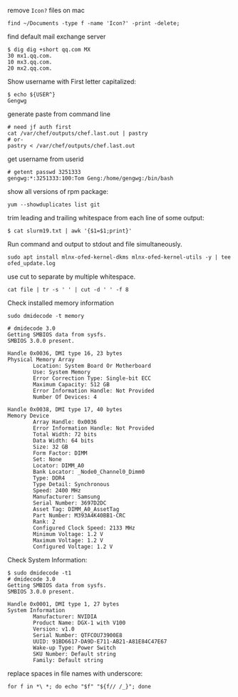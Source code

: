 remove `Icon?` files on mac

```
find ~/Documents -type f -name 'Icon?' -print -delete;
```

find default mail exchange server

```
$ dig dig +short qq.com MX
30 mx1.qq.com.
10 mx3.qq.com.
20 mx2.qq.com.
```

Show username with First letter capitalized:

```
$ echo ${USER^}
Gengwg
```

generate paste from command line

```
# need jf auth first
cat /var/chef/outputs/chef.last.out | pastry
# or-
pastry < /var/chef/outputs/chef.last.out
```

get username from userid

```
# getent passwd 3251333
gengwg:*:3251333:100:Tom Geng:/home/gengwg:/bin/bash
```

show all versions of rpm package:

```
yum --showduplicates list git
```

trim leading and trailing whitespace from each line of some output:

    $ cat slurm19.txt | awk '{$1=$1;print}'
    
Run command and output to stdout and file simultaneously.

```
sudo apt install mlnx-ofed-kernel-dkms mlnx-ofed-kernel-utils -y | tee ofed_update.log
```

use cut to separate by multiple whitespace.

```
cat file | tr -s ' ' | cut -d ' ' -f 8
```

Check installed memory information

```
sudo dmidecode -t memory

# dmidecode 3.0
Getting SMBIOS data from sysfs.
SMBIOS 3.0.0 present.

Handle 0x0036, DMI type 16, 23 bytes
Physical Memory Array
        Location: System Board Or Motherboard
        Use: System Memory
        Error Correction Type: Single-bit ECC
        Maximum Capacity: 512 GB
        Error Information Handle: Not Provided
        Number Of Devices: 4

Handle 0x0038, DMI type 17, 40 bytes
Memory Device
        Array Handle: 0x0036
        Error Information Handle: Not Provided
        Total Width: 72 bits
        Data Width: 64 bits
        Size: 32 GB
        Form Factor: DIMM
        Set: None
        Locator: DIMM_A0
        Bank Locator: _Node0_Channel0_Dimm0
        Type: DDR4
        Type Detail: Synchronous
        Speed: 2400 MHz
        Manufacturer: Samsung
        Serial Number: 3697D2DC
        Asset Tag: DIMM_A0_AssetTag
        Part Number: M393A4K40BB1-CRC
        Rank: 2
        Configured Clock Speed: 2133 MHz
        Minimum Voltage: 1.2 V
        Maximum Voltage: 1.2 V
        Configured Voltage: 1.2 V
```

Check System Information:

```
$ sudo dmidecode -t1
# dmidecode 3.0
Getting SMBIOS data from sysfs.
SMBIOS 3.0.0 present.

Handle 0x0001, DMI type 1, 27 bytes
System Information
        Manufacturer: NVIDIA
        Product Name: DGX-1 with V100
        Version: v1.0
        Serial Number: QTFCOU73900E8
        UUID: 91BD6617-DA9D-E711-AB21-A81E84C47E67
        Wake-up Type: Power Switch
        SKU Number: Default string
        Family: Default string
```

replace spaces in file names with underscore:

```
for f in *\ *; do echo "$f" "${f// /_}"; done
```
